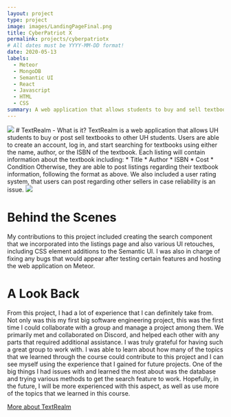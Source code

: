 ```yaml
---
layout: project
type: project
image: images/LandingPageFinal.png
title: CyberPatriot X
permalink: projects/cyberpatriotx
# All dates must be YYYY-MM-DD format!
date: 2020-05-13
labels:
  - Meteor
  - MongoDB
  - Semantic UI
  - React
  - Javascript
  - HTML
  - CSS
summary: A web application that allows students to buy and sell textbooks, with a built-in search and rating system.
---
```

<img class="ui medium right floated rounded image" src="https://textrealm.github.io/progress-shots/LandingPageFinal.png">
# TextRealm - What is it?
TextRealm is a web application that allows UH students to buy or post sell textbooks to other UH students. Users are able to create an account,
log in, and start searching for textbooks using either the name, author, or the ISBN of the textbook. Each listing will contain information
about the textbook including:
* Title
* Author
* ISBN
* Cost
* Condition
Otherwise, they are able to post listings regarding their textbook information, following the format as above. We also included a user rating system,
that users can post regarding other sellers in case reliability is an issue.
<img class="ui medium left floated rounded image" src="https://textrealm.github.io/progress-shots/Search.png">

# Behind the Scenes
My contributions to this project included creating the search component that we incorporated into the listings page and also various UI
retouches, including CSS element additions to the Semantic UI. I was also in charge of fixing any bugs that would appear after testing
certain features and hosting the web application on Meteor.

# A Look Back
From this project, I had a lot of experience that I can definitely take from. Not only was this my first big software engineering project,
this was the first time I could collaborate with a group and manage a project among them. We primarily met and collaborated on Discord,
and helped each other with any parts that required additional assistance. I was truly grateful for having such a great group to work with.
I was able to learn about how many of the topics that we learned through the course could contribute to this project and I can see myself 
using the experience that I gained for future projects. One of the big things I had issues with and learned the most about was the database
and trying various methods to get the search feature to work. Hopefully, in the future, I will be more experienced with this aspect,
as well as use more of the topics that we learned in this course.

[More about TextRealm](https://textrealm.github.io/)


